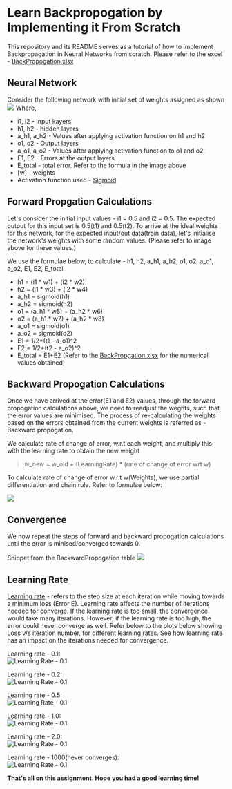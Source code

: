 # Learn Backpropogation by Implementing it From Scratch
This repository and its README serves as a tutorial of how to implement Backpropagation in Neural Networks from scratch. Please refer to the excel - [BackPropogation.xlsx](https://github.com/ToletiSri/TSAI_ERA_Assignments/blob/main/S6/BackPropogation/BackPropagation.xlsx)
## Neural Network

Consider the following network with initial set of weights assigned as shown
![](https://github.com/ToletiSri/TSAI_ERA_Assignments/blob/main/S6/BackPropogation/Network.jpg?raw=true)
Where,
- i1, i2 - Input kayers
- h1, h2 - hidden layers
- a_h1, a_h2 - Values after applying activation function on h1 and h2
- o1, o2 - Output layers
- a_o1, a_o2 - Values after applying activation function to o1 and o2,
- E1, E2 - Errors at the output layers
- E_total - total error. Refer to the formula in the image above
- [w] - weights
- Activation function used - [Sigmoid](https://en.wikipedia.org/wiki/Sigmoid_function)

## Forward Propgation Calculations

Let's consider the initial input values - i1 = 0.5 and i2 = 0.5. The expected output for this input set is  0.5(t1) and 0.5(t2). To arrive at the ideal weights for this network, for the expected input/out data(train data), let's initialise the network's weights with some random values. (Please refer to image above for these values.) 

We use the formulae below, to calculate - h1, h2, a_h1, a_h2, o1, o2, a_o1, a_o2, E1, E2, E_total
- h1 = (i1 * w1) + (i2 * w2)
- h2 = (i1 * w3) + (i2 * w4)
- a_h1 = sigmoid(h1)
- a_h2 = sigmoid(h2)
- o1 = (a_h1 * w5) + (a_h2 * w6)
- o2 = (a_h1 * w7) + (a_h2 * w8)
- a_o1 = sigmoid(o1)
- a_o2 = sigmoid(o2)
- E1 = 1/2*(t1 - a_o1)^2
- E2 = 1/2*(t2 - a_o2)^2
- E_total = E1+E2
(Refer to the [BackPropgation.xlsx](https://github.com/ToletiSri/TSAI_ERA_Assignments/blob/main/S6/S6%20-%20Assignment%20QnA/BackPropagation.xlsx) for the numerical values obtained)

## Backward Propogation Calculations
Once we have arrived at the error(E1 and E2) values, through the forward propogation calculations above, we need to readjust the weghts, such that the error values are minimised. The process of re-calculating the weights based on the errors obtained from the current weights is referred as - Backward propogation.

We calculate rate of change of error, w.r.t each weight, and multiply this with the learning rate to obtain the new weight
> w_new = w_old + (LearningRate) * (rate of change of error wrt w)

To calculate rate of change of error w.r.t w(Weights), we use partial differentiation and chain rule. Refer to formulae below:

![](https://github.com/ToletiSri/TSAI_ERA_Assignments/blob/main/S6/S6%20-%20Assignment%20QnA/NetworkAndFormulae.jpg?raw=true)

## Convergence

We now repeat the steps of forward and backward propogation calculations until the error is minised/converged towards 0.

Snippet from the BackwardPropogation table
![](https://github.com/ToletiSri/TSAI_ERA_Assignments/blob/main/S6/S6%20-%20Assignment%20QnA/BackPropogationCalculationTable.jpg?raw=true)
## Learning Rate
[Learning rate](https://en.wikipedia.org/wiki/Learning_rate) - refers to the step size at each iteration while moving towards a minimum loss (Error E).
Learning rate affects the number of iterations needed for converge. If the learning rate is too small, the convergence would take many iterations. However, if the learning rate is too high, the error could never converge as well.
Refer below to the plots below showing Loss v/s iteration number, for different learning rates. See how learning rate has an impact on the iterations needed for convergence.

Learning rate - 0.1:\
![Learning Rate - 0.1](https://github.com/ToletiSri/TSAI_ERA_Assignments/blob/main/S6/BackPropogation/LearningRate_0.1.jpg?raw=true) 


Learning rate - 0.2:\
![Learning Rate - 0.1](https://github.com/ToletiSri/TSAI_ERA_Assignments/blob/main/S6/BackPropogation/LearningRate_0.2.jpg?raw=true) 

Learning rate - 0.5:\
![Learning Rate - 0.1](https://github.com/ToletiSri/TSAI_ERA_Assignments/blob/main/S6/BackPropogation/LearningRate_0.5.jpg?raw=true) 

Learning rate - 1.0:\
![Learning Rate - 0.1](https://github.com/ToletiSri/TSAI_ERA_Assignments/blob/main/S6/BackPropogation/LearningRate_1.0.jpg?raw=true) 

Learning rate - 2.0:\
![Learning Rate - 0.1](https://github.com/ToletiSri/TSAI_ERA_Assignments/blob/main/S6/BackPropogation/LearningRate_2.0.jpg?raw=true) 

Learning rate - 1000(never converges):\
![Learning Rate - 0.1](https://github.com/ToletiSri/TSAI_ERA_Assignments/blob/main/S6/BackPropogation/LearningRate_1000.jpg?raw=true) 

**That's all on this assignment. Hope you had a good learning time!**

